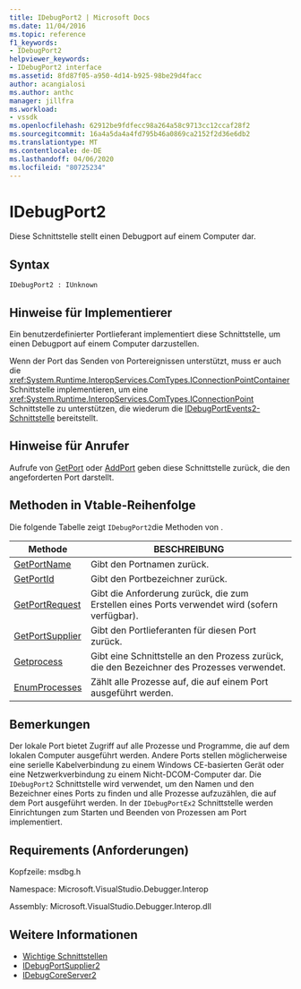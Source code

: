 ```yaml
---
title: IDebugPort2 | Microsoft Docs
ms.date: 11/04/2016
ms.topic: reference
f1_keywords:
- IDebugPort2
helpviewer_keywords:
- IDebugPort2 interface
ms.assetid: 8fd87f05-a950-4d14-b925-98be29d4facc
author: acangialosi
ms.author: anthc
manager: jillfra
ms.workload:
- vssdk
ms.openlocfilehash: 62912be9fdfecc98a264a58c9713cc12ccaf28f2
ms.sourcegitcommit: 16a4a5da4a4fd795b46a0869ca2152f2d36e6db2
ms.translationtype: MT
ms.contentlocale: de-DE
ms.lasthandoff: 04/06/2020
ms.locfileid: "80725234"
---
```

# <a name="idebugport2"></a>IDebugPort2
Diese Schnittstelle stellt einen Debugport auf einem Computer dar.

## <a name="syntax"></a>Syntax

```
IDebugPort2 : IUnknown
```

## <a name="notes-for-implementers"></a>Hinweise für Implementierer
 Ein benutzerdefinierter Portlieferant implementiert diese Schnittstelle, um einen Debugport auf einem Computer darzustellen.

 Wenn der Port das Senden von Portereignissen unterstützt, muss er auch die <xref:System.Runtime.InteropServices.ComTypes.IConnectionPointContainer> Schnittstelle implementieren, um eine <xref:System.Runtime.InteropServices.ComTypes.IConnectionPoint> Schnittstelle zu unterstützen, die wiederum die [IDebugPortEvents2-Schnittstelle](../../../extensibility/debugger/reference/idebugportevents2.md) bereitstellt.

## <a name="notes-for-callers"></a>Hinweise für Anrufer
 Aufrufe von [GetPort](../../../extensibility/debugger/reference/idebugportsupplier2-getport.md) oder [AddPort](../../../extensibility/debugger/reference/idebugportsupplier2-addport.md) geben diese Schnittstelle zurück, die den angeforderten Port darstellt.

## <a name="methods-in-vtable-order"></a>Methoden in Vtable-Reihenfolge
 Die folgende Tabelle zeigt `IDebugPort2`die Methoden von .

|Methode|BESCHREIBUNG|
|------------|-----------------|
|[GetPortName](../../../extensibility/debugger/reference/idebugport2-getportname.md)|Gibt den Portnamen zurück.|
|[GetPortId](../../../extensibility/debugger/reference/idebugport2-getportid.md)|Gibt den Portbezeichner zurück.|
|[GetPortRequest](../../../extensibility/debugger/reference/idebugport2-getportrequest.md)|Gibt die Anforderung zurück, die zum Erstellen eines Ports verwendet wird (sofern verfügbar).|
|[GetPortSupplier](../../../extensibility/debugger/reference/idebugport2-getportsupplier.md)|Gibt den Portlieferanten für diesen Port zurück.|
|[Getprocess](../../../extensibility/debugger/reference/idebugport2-getprocess.md)|Gibt eine Schnittstelle an den Prozess zurück, die den Bezeichner des Prozesses verwendet.|
|[EnumProcesses](../../../extensibility/debugger/reference/idebugport2-enumprocesses.md)|Zählt alle Prozesse auf, die auf einem Port ausgeführt werden.|

## <a name="remarks"></a>Bemerkungen
 Der lokale Port bietet Zugriff auf alle Prozesse und Programme, die auf dem lokalen Computer ausgeführt werden. Andere Ports stellen möglicherweise eine serielle Kabelverbindung zu einem Windows CE-basierten Gerät oder eine Netzwerkverbindung zu einem Nicht-DCOM-Computer dar. Die `IDebugPort2` Schnittstelle wird verwendet, um den Namen und den Bezeichner eines Ports zu finden und alle Prozesse aufzuzählen, die auf dem Port ausgeführt werden. In der `IDebugPortEx2` Schnittstelle werden Einrichtungen zum Starten und Beenden von Prozessen am Port implementiert.

## <a name="requirements"></a>Requirements (Anforderungen)
 Kopfzeile: msdbg.h

 Namespace: Microsoft.VisualStudio.Debugger.Interop

 Assembly: Microsoft.VisualStudio.Debugger.Interop.dll

## <a name="see-also"></a>Weitere Informationen
- [Wichtige Schnittstellen](../../../extensibility/debugger/reference/core-interfaces.md)
- [IDebugPortSupplier2](../../../extensibility/debugger/reference/idebugportsupplier2.md)
- [IDebugCoreServer2](../../../extensibility/debugger/reference/idebugcoreserver2.md)
